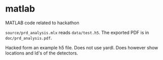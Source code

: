# matlab
MATLAB code related to hackathon

`source/prd_analysis.mlx` reads `data/test.h5`. The exported PDF is in `doc/prd_analysis.pdf`.

Hacked form an example h5 file. Does not use yardl. Does however show locations and Id's of the detectors.
